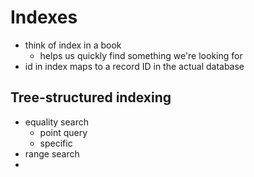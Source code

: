 # Indexes
- think of index in a book
	- helps us quickly find something we're looking for
- id in index maps to a record ID in the actual database
## Tree-structured indexing
- equality search
	- point query
	- specific
- range search
- 